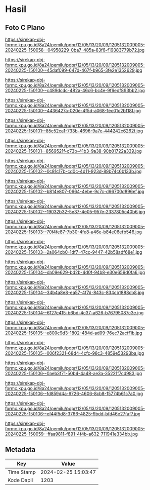 # Hasil

## Foto C Plano

https://sirekap-obj-formc.kpu.go.id/8a24/pemilu/pdpr/12/05/13/20/09/1205132009005-20240225-150058--04958229-0ba7-485a-83f6-f19383779b72.jpg

https://sirekap-obj-formc.kpu.go.id/8a24/pemilu/pdpr/12/05/13/20/09/1205132009005-20240225-150100--45daf099-647d-467f-b965-3fe2e1352629.jpg

https://sirekap-obj-formc.kpu.go.id/8a24/pemilu/pdpr/12/05/13/20/09/1205132009005-20240225-150100--c489dcdc-482a-46c6-bc4e-9f6edf893bb2.jpg

https://sirekap-obj-formc.kpu.go.id/8a24/pemilu/pdpr/12/05/13/20/09/1205132009005-20240225-150100--4436427a-020e-4f5d-a068-1ec01c2bf18f.jpg

https://sirekap-obj-formc.kpu.go.id/8a24/pemilu/pdpr/12/05/13/20/09/1205132009005-20240225-150101--85c52ca1-733b-4696-9a7e-444242c6262f.jpg

https://sirekap-obj-formc.kpu.go.id/8a24/pemilu/pdpr/12/05/13/20/09/1205132009005-20240225-150101--8569521f-c73b-41b3-9a38-90b01722a339.jpg

https://sirekap-obj-formc.kpu.go.id/8a24/pemilu/pdpr/12/05/13/20/09/1205132009005-20240225-150102--0c81c17b-cd0c-4d11-923d-89b74c6b133b.jpg

https://sirekap-obj-formc.kpu.go.id/8a24/pemilu/pdpr/12/05/13/20/09/1205132009005-20240225-150102--b814e807-0664-4ebe-9c7c-d66700d896ef.jpg

https://sirekap-obj-formc.kpu.go.id/8a24/pemilu/pdpr/12/05/13/20/09/1205132009005-20240225-150102--19032b32-5e37-4e05-957e-2337805c40b6.jpg

https://sirekap-obj-formc.kpu.go.id/8a24/pemilu/pdpr/12/05/13/20/09/1205132009005-20240225-150103--70f4fe87-7b30-4fe8-a46e-b84e06efb546.jpg

https://sirekap-obj-formc.kpu.go.id/8a24/pemilu/pdpr/12/05/13/20/09/1205132009005-20240225-150103--2a064cb0-1df7-47cc-9447-42b58adf68e1.jpg

https://sirekap-obj-formc.kpu.go.id/8a24/pemilu/pdpr/12/05/13/20/09/1205132009005-20240225-150104--da09e629-bd2b-4d0f-94b8-e30e659d0fa6.jpg

https://sirekap-obj-formc.kpu.go.id/8a24/pemilu/pdpr/12/05/13/20/09/1205132009005-20240225-150104--34b4a8e8-ea57-4f7d-843c-834cb1888cb8.jpg

https://sirekap-obj-formc.kpu.go.id/8a24/pemilu/pdpr/12/05/13/20/09/1205132009005-20240225-150104--6127e415-b6bd-4c37-a626-b76795087c3e.jpg

https://sirekap-obj-formc.kpu.go.id/8a24/pemilu/pdpr/12/05/13/20/09/1205132009005-20240225-150105--e800c9d3-1802-484d-ad09-76ec72acff1b.jpg

https://sirekap-obj-formc.kpu.go.id/8a24/pemilu/pdpr/12/05/13/20/09/1205132009005-20240225-150105--006f2321-68d4-4cfc-98c3-4859e53293ba.jpg

https://sirekap-obj-formc.kpu.go.id/8a24/pemilu/pdpr/12/05/13/20/09/1205132009005-20240225-150106--0aeb3f71-50b4-4a48-ae3a-35221f7cd983.jpg

https://sirekap-obj-formc.kpu.go.id/8a24/pemilu/pdpr/12/05/13/20/09/1205132009005-20240225-150106--fd859d4a-9726-4606-8cb8-15774b61c7a0.jpg

https://sirekap-obj-formc.kpu.go.id/8a24/pemilu/pdpr/12/05/13/20/09/1205132009005-20240225-150106--ef44f5d8-3766-4825-9bdd-bfd46e27faf7.jpg

https://sirekap-obj-formc.kpu.go.id/8a24/pemilu/pdpr/12/05/13/20/09/1205132009005-20240225-150059--ffaa9811-f891-4f4b-a632-711941e334bb.jpg


## Metadata

| Key        | Value               |
| ---------- | ------------------- |
| Time Stamp | 2024-02-25 15:03:47 |
| Kode Dapil | 1203                |




